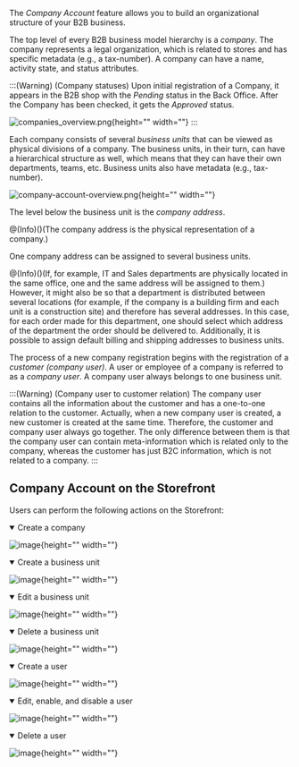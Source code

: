 The *Company Account* feature allows you to build an organizational structure of your B2B business.

The top level of every B2B business model hierarchy is a *company*. The company represents a legal organization, which is related to stores and has specific metadata (e.g., a tax-number). A company can have a name, activity state, and status attributes.

:::(Warning) (Company statuses)
Upon initial registration of a Company, it appears in the B2B shop with the *Pending* status in the Back Office. After the Company has been checked, it gets the *Approved* status.


![companies_overview.png](https://spryker.s3.eu-central-1.amazonaws.com/docs/Features/Company+Account+Management/Company+Account/Company+Account+Feature+Overview/companies_overview.png){height="" width=""}
:::

Each company consists of several *business units* that can be viewed as physical divisions of a company. The business units, in their turn, can have a hierarchical structure as well, which means that they can have their own departments, teams, etc. Business units also have metadata (e.g., tax-number).

![company-account-overview.png](https://spryker.s3.eu-central-1.amazonaws.com/docs/Features/Company+Account+Management/Company+Account/Company+Account+Feature+Overview/company-account-overview.png){height="" width=""}

The level below the business unit is the *company address*.

@(Info)()(The company address is the physical representation of a company.)

One company address can be assigned to several business units.

@(Info)()(If, for example, IT and Sales departments are physically located in the same office, one and the same address will be assigned to them.)
However, it might also be so that a department is distributed between several locations (for example, if the company is a building firm and each unit is a construction site) and therefore has several addresses. In this case, for each order made for this department, one should select which address of the department the order should be delivered to. Additionally, it is possible to assign default billing and shipping addresses to business units.

The process of a new company registration begins with the registration of a *customer (company user)*. A user or employee of a company is referred to as a *company user*. A company user always belongs to one business unit.

:::(Warning) (Company user to customer relation)
The company user contains all the information about the customer and has a one-to-one relation to the customer. Actually, when a new company user is created, a new customer is created at the same time. Therefore, the customer and company user always go together. The only difference between them is that the company user can contain meta-information which is related only to the company, whereas the customer has just B2C information, which is not related to a company.
:::

## Company Account on the Storefront
Users can perform the following actions on the Storefront:

<details open>
<summary>Create a company</summary>

![image](https://spryker.s3.eu-central-1.amazonaws.com/docs/Features/Company+Account+Management/Company+Account/Company+Account+Feature+Overview/create-a-company.gif){height="" width=""}

</details>


<details open>
<summary>Create a business unit</summary>

![image](https://spryker.s3.eu-central-1.amazonaws.com/docs/Features/Company+Account+Management/Company+Account/Company+Account+Feature+Overview/create-a-business-unit.gif){height="" width=""}

</details>

<details open>
<summary>Edit a business unit</summary>

![image](https://spryker.s3.eu-central-1.amazonaws.com/docs/Features/Company+Account+Management/Company+Account/Company+Account+Feature+Overview/edit-a-business-unit.gif){height="" width=""}
</details>

<details open>
<summary>Delete a business unit</summary>

![image](https://spryker.s3.eu-central-1.amazonaws.com/docs/Features/Company+Account+Management/Company+Account/Company+Account+Feature+Overview/delete-a-business-unit.gif){height="" width=""}

</details>


<details open>
<summary>Create a user</summary>

![image](https://spryker.s3.eu-central-1.amazonaws.com/docs/Features/Company+Account+Management/Company+Account/Company+Account+Feature+Overview/create-a-user.gif){height="" width=""}
</details>

<details open>
<summary>Edit, enable, and disable a user</summary>

![image](https://spryker.s3.eu-central-1.amazonaws.com/docs/Features/Company+Account+Management/Company+Account/Company+Account+Feature+Overview/enable-disable-edit-a-user.gif){height="" width=""}

</details>

<details open>
<summary>Delete a user</summary>

![image](https://spryker.s3.eu-central-1.amazonaws.com/docs/Features/Company+Account+Management/Company+Account/Company+Account+Feature+Overview/delete-a-user.gif){height="" width=""}
</details>
